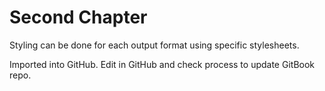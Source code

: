 # Second Chapter

Styling can be done for each output format using specific stylesheets.

Imported into GitHub. Edit in GitHub and check process to update GitBook repo.
